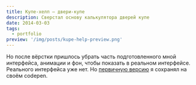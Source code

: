```yaml
---
title: Купе-хелп — двери-купе
description: Сверстал основу калькулятора дверей купе
date: 2014-03-03
tags:
  - portfolio
preview: '/img/posts/kupe-help-preview.png'
---
```


Но после вёрстки пришлось убрать часть подготовленного мной интерфейса, анимации и фон, чтобы показать в реальном интерфейсе. Реального интерфейса уже нет. Но [первичную версию](https://codepen.io/fogrew/pen/jEPxMg) я сохранял на своём codepen.

